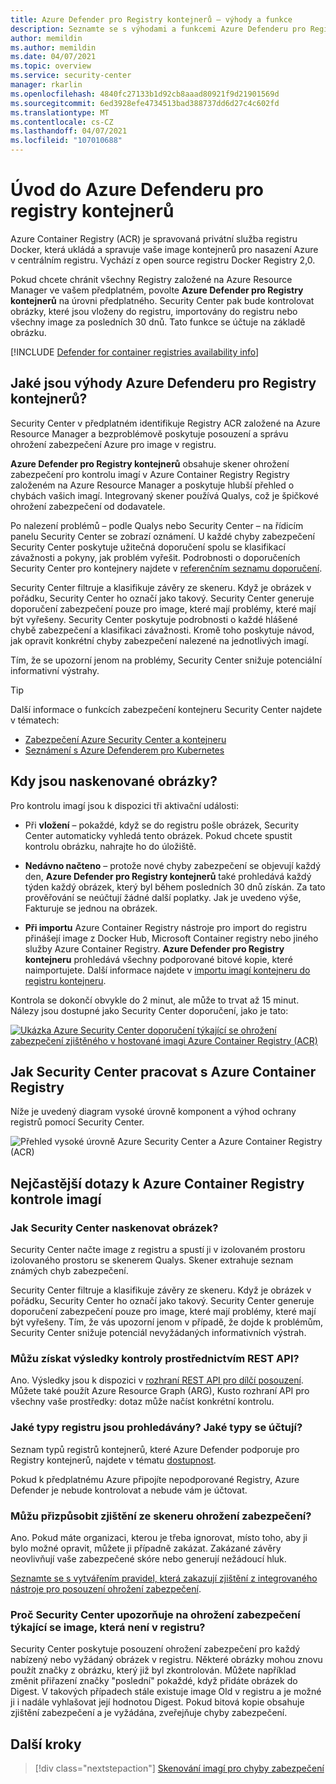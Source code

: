 ```yaml
---
title: Azure Defender pro Registry kontejnerů – výhody a funkce
description: Seznamte se s výhodami a funkcemi Azure Defenderu pro Registry kontejnerů.
author: memildin
ms.author: memildin
ms.date: 04/07/2021
ms.topic: overview
ms.service: security-center
manager: rkarlin
ms.openlocfilehash: 4840fc27133b1d92cb8aaad80921f9d21901569d
ms.sourcegitcommit: 6ed3928efe4734513bad388737dd6d27c4c602fd
ms.translationtype: MT
ms.contentlocale: cs-CZ
ms.lasthandoff: 04/07/2021
ms.locfileid: "107010688"
---
```

# <a name="introduction-to-azure-defender-for-container-registries"></a>Úvod do Azure Defenderu pro registry kontejnerů

Azure Container Registry (ACR) je spravovaná privátní služba registru Docker, která ukládá a spravuje vaše image kontejnerů pro nasazení Azure v centrálním registru. Vychází z open source registru Docker Registry 2,0.

Pokud chcete chránit všechny Registry založené na Azure Resource Manager ve vašem předplatném, povolte **Azure Defender pro Registry kontejnerů** na úrovni předplatného. Security Center pak bude kontrolovat obrázky, které jsou vloženy do registru, importovány do registru nebo všechny image za posledních 30 dnů. Tato funkce se účtuje na základě obrázku.

[!INCLUDE [Defender for container registries availability info](../../includes/security-center-availability-defender-for-container-registries.md)]

## <a name="what-are-the-benefits-of-azure-defender-for-container-registries"></a>Jaké jsou výhody Azure Defenderu pro Registry kontejnerů?

Security Center v předplatném identifikuje Registry ACR založené na Azure Resource Manager a bezproblémově poskytuje posouzení a správu ohrožení zabezpečení Azure pro image v registru.

**Azure Defender pro Registry kontejnerů** obsahuje skener ohrožení zabezpečení pro kontrolu imagí v Azure Container Registry Registry založeném na Azure Resource Manager a poskytuje hlubší přehled o chybách vašich imagí. Integrovaný skener používá Qualys, což je špičkové ohrožení zabezpečení od dodavatele.

Po nalezení problémů – podle Qualys nebo Security Center – na řídicím panelu Security Center se zobrazí oznámení. U každé chyby zabezpečení Security Center poskytuje užitečná doporučení spolu se klasifikací závažnosti a pokyny, jak problém vyřešit. Podrobnosti o doporučeních Security Center pro kontejnery najdete v [referenčním seznamu doporučení](recommendations-reference.md#recs-compute).

Security Center filtruje a klasifikuje závěry ze skeneru. Když je obrázek v pořádku, Security Center ho označí jako takový. Security Center generuje doporučení zabezpečení pouze pro image, které mají problémy, které mají být vyřešeny. Security Center poskytuje podrobnosti o každé hlášené chybě zabezpečení a klasifikaci závažnosti. Kromě toho poskytuje návod, jak opravit konkrétní chyby zabezpečení nalezené na jednotlivých imagí.

Tím, že se upozorní jenom na problémy, Security Center snižuje potenciální informativní výstrahy.


> [!TIP]
> Další informace o funkcích zabezpečení kontejneru Security Center najdete v tématech:
>
> - [Zabezpečení Azure Security Center a kontejneru](container-security.md)
> - [Seznámení s Azure Defenderem pro Kubernetes](defender-for-kubernetes-introduction.md)

## <a name="when-are-images-scanned"></a>Kdy jsou naskenované obrázky?

Pro kontrolu imagí jsou k dispozici tři aktivační události:

- Při **vložení** – pokaždé, když se do registru pošle obrázek, Security Center automaticky vyhledá tento obrázek. Pokud chcete spustit kontrolu obrázku, nahrajte ho do úložiště.

- **Nedávno načteno** – protože nové chyby zabezpečení se objevují každý den, **Azure Defender pro Registry kontejnerů** také prohledává každý týden každý obrázek, který byl během posledních 30 dnů získán. Za tato prověřování se neúčtují žádné další poplatky. Jak je uvedeno výše, Fakturuje se jednou na obrázek.

- **Při importu** Azure Container Registry nástroje pro import do registru přinášejí image z Docker Hub, Microsoft Container registry nebo jiného služby Azure Container Registry. **Azure Defender pro Registry kontejneru** prohledává všechny podporované bitové kopie, které naimportujete. Další informace najdete v [importu imagí kontejneru do registru kontejneru](../container-registry/container-registry-import-images.md).
 
Kontrola se dokončí obvykle do 2 minut, ale může to trvat až 15 minut. Nálezy jsou dostupné jako Security Center doporučení, jako je tato:

[![Ukázka Azure Security Center doporučení týkající se ohrožení zabezpečení zjištěného v hostované imagi Azure Container Registry (ACR)](media/azure-container-registry-integration/container-security-acr-page.png)](media/azure-container-registry-integration/container-security-acr-page.png#lightbox)


## <a name="how-does-security-center-work-with-azure-container-registry"></a>Jak Security Center pracovat s Azure Container Registry

Níže je uvedený diagram vysoké úrovně komponent a výhod ochrany registrů pomocí Security Center.

![Přehled vysoké úrovně Azure Security Center a Azure Container Registry (ACR)](./media/azure-container-registry-integration/aks-acr-integration-detailed.png)




## <a name="faq-for-azure-container-registry-image-scanning"></a>Nejčastější dotazy k Azure Container Registry kontrole imagí

### <a name="how-does-security-center-scan-an-image"></a>Jak Security Center naskenovat obrázek?
Security Center načte image z registru a spustí ji v izolovaném prostoru izolovaného prostoru se skenerem Qualys. Skener extrahuje seznam známých chyb zabezpečení.

Security Center filtruje a klasifikuje závěry ze skeneru. Když je obrázek v pořádku, Security Center ho označí jako takový. Security Center generuje doporučení zabezpečení pouze pro image, které mají problémy, které mají být vyřešeny. Tím, že vás upozorní jenom v případě, že dojde k problémům, Security Center snižuje potenciál nevyžádaných informativních výstrah.

### <a name="can-i-get-the-scan-results-via-rest-api"></a>Můžu získat výsledky kontroly prostřednictvím REST API?
Ano. Výsledky jsou k dispozici v [rozhraní REST API pro dílčí posouzení](/rest/api/securitycenter/subassessments/list/). Můžete také použít Azure Resource Graph (ARG), Kusto rozhraní API pro všechny vaše prostředky: dotaz může načíst konkrétní kontrolu.

### <a name="what-registry-types-are-scanned-what-types-are-billed"></a>Jaké typy registru jsou prohledávány? Jaké typy se účtují?
Seznam typů registrů kontejnerů, které Azure Defender podporuje pro Registry kontejnerů, najdete v tématu [dostupnost](#availability).

Pokud k předplatnému Azure připojíte nepodporované Registry, Azure Defender je nebude kontrolovat a nebude vám je účtovat.

### <a name="can-i-customize-the-findings-from-the-vulnerability-scanner"></a>Můžu přizpůsobit zjištění ze skeneru ohrožení zabezpečení?
Ano. Pokud máte organizaci, kterou je třeba ignorovat, místo toho, aby ji bylo možné opravit, můžete ji případně zakázat. Zakázané závěry neovlivňují vaše zabezpečené skóre nebo generují nežádoucí hluk.

[Seznamte se s vytvářením pravidel, která zakazují zjištění z integrovaného nástroje pro posouzení ohrožení zabezpečení](defender-for-container-registries-usage.md#disable-specific-findings-preview).

### <a name="why-is-security-center-alerting-me-to-vulnerabilities-about-an-image-that-isnt-in-my-registry"></a>Proč Security Center upozorňuje na ohrožení zabezpečení týkající se image, která není v registru?
Security Center poskytuje posouzení ohrožení zabezpečení pro každý nabízený nebo vyžádaný obrázek v registru. Některé obrázky mohou znovu použít značky z obrázku, který již byl zkontrolován. Můžete například změnit přiřazení značky "poslední" pokaždé, když přidáte obrázek do Digest. V takových případech stále existuje image Old v registru a je možné ji i nadále vyhlašovat její hodnotou Digest. Pokud bitová kopie obsahuje zjištění zabezpečení a je vyžádána, zveřejňuje chyby zabezpečení.


## <a name="next-steps"></a>Další kroky

> [!div class="nextstepaction"]
> [Skenování imagí pro chyby zabezpečení](defender-for-container-registries-usage.md)